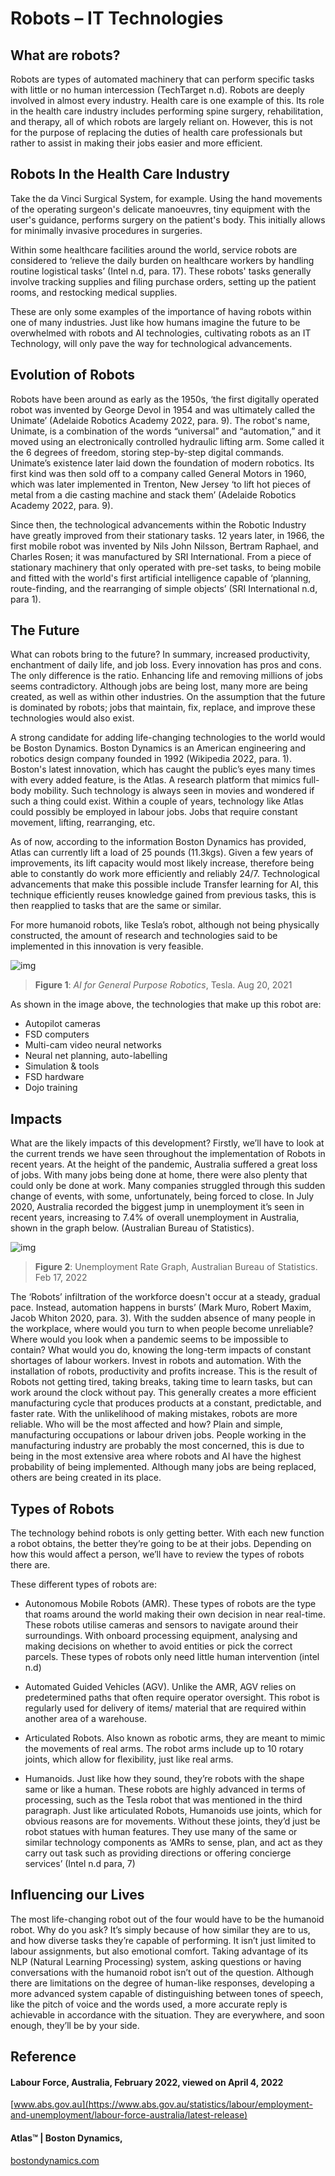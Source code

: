 # Robots – IT Technologies

## What are robots?

Robots are types of automated machinery that can perform specific tasks with little or no human intercession (TechTarget n.d). Robots are deeply involved in almost every industry. Health care is one example of this. Its role in the health care industry includes performing spine surgery, rehabilitation, and therapy, all of which robots are largely reliant on. However, this is not for the purpose of replacing the duties of health care professionals but rather to assist in making their jobs easier and more efficient.  

## Robots In the Health Care Industry

Take the da Vinci Surgical System, for example. Using the hand movements of the operating surgeon's delicate manoeuvres, tiny equipment with the user's guidance, performs surgery on the patient's body. This initially allows for minimally invasive procedures in surgeries. 

Within some healthcare facilities around the world, service robots are considered to ‘relieve the daily burden on healthcare workers by handling routine logistical tasks’ (Intel n.d, para. 17). These robots' tasks generally involve tracking supplies and filing purchase orders, setting up the patient rooms, and restocking medical supplies.

These are only some examples of the importance of having robots within one of many industries. Just like how humans imagine the future to be overwhelmed with robots and AI technologies, cultivating robots as an IT Technology, will only pave the way for technological advancements.

## Evolution of Robots

Robots have been around as early as the 1950s, ‘the first digitally operated robot was invented by George Devol in 1954 and was ultimately called the Unimate’ (Adelaide Robotics Academy 2022, para. 9). The robot's name, Unimate, is a combination of the words “universal” and “automation,” and it moved using an electronically controlled hydraulic lifting arm. Some called it the 6 degrees of freedom, storing step-by-step digital commands. Unimate’s existence later laid down the foundation of modern robotics. Its first kind was then sold off to a company called General Motors in 1960, which was later implemented in Trenton, New Jersey ‘to lift hot pieces of metal from a die casting machine and stack them’ (Adelaide Robotics Academy 2022, para. 9). 

Since then, the technological advancements within the Robotic Industry have greatly improved from their stationary tasks. 12 years later, in 1966, the first mobile robot was invented by Nils John Nilsson, Bertram Raphael, and Charles Rosen; it was manufactured by SRI International. From a piece of stationary machinery that only operated with pre-set tasks, to being mobile and fitted with the world's first artificial intelligence capable of ‘planning, route-finding, and the rearranging of simple objects’ (SRI International n.d, para 1). 

## The Future

What can robots bring to the future? In summary, increased productivity, enchantment of daily life, and job loss. Every innovation has pros and cons. The only difference is the ratio. Enhancing life and removing millions of jobs seems contradictory. Although jobs are being lost, many more are being created, as well as within other industries. On the assumption that the future is dominated by robots; jobs that maintain, fix, replace, and improve these technologies would also exist. 

A strong candidate for adding life-changing technologies to the world would be Boston Dynamics. Boston Dynamics is an American engineering and robotics design company founded in 1992 (Wikipedia 2022, para. 1). Boston's latest innovation, which has caught the public’s eyes many times with every added feature, is the Atlas. A research platform that mimics full-body mobility. Such technology is always seen in movies and wondered if such a thing could exist. Within a couple of years, technology like Atlas could possibly be employed in labour jobs. Jobs that require constant movement, lifting, rearranging, etc. 

As of now, according to the information Boston Dynamics has provided, Atlas can currently lift a load of 25 pounds (11.3kgs). Given a few years of improvements, its lift capacity would most likely increase, therefore being able to constantly do work more efficiently and reliably 24/7. Technological advancements that make this possible include Transfer learning for AI, this technique efficiently reuses knowledge gained from previous tasks, this is then reapplied to tasks that are the same or similar.

For more humanoid robots, like Tesla’s robot, although not being physically constructed, the amount of research and technologies said to be implemented in this innovation is very feasible.

![img](/assets/res/img/technologies/robots/ai-general-purpose.png)

> **Figure 1**: *AI for General Purpose Robotics*, Tesla. Aug 20, 2021

As shown in the image above, the technologies that make up this robot are:

- Autopilot cameras
- FSD computers
- Multi-cam video neural networks
- Neural net planning, auto-labelling
- Simulation & tools
- FSD hardware
- Dojo training

## Impacts

What are the likely impacts of this development? Firstly, we’ll have to look at the current trends we have seen throughout the implementation of Robots in recent years. At the height of the pandemic, Australia suffered a great loss of jobs. With many jobs being done at home, there were also plenty that could only be done at work. Many companies struggled through this sudden change of events, with some, unfortunately, being forced to close. In July 2020, Australia recorded the biggest jump in unemployment it’s seen in recent years, increasing to 7.4% of overall unemployment in Australia, shown in the graph below. (Australian Bureau of Statistics).

![img](/assets/res/img/technologies/robots/unemployment-rate.png)
> **Figure 2**: Unemployment Rate Graph, Australian Bureau of Statistics. Feb 17, 2022

The ‘Robots’ infiltration of the workforce doesn't occur at a steady, gradual pace. Instead, automation happens in bursts’ (Mark Muro, Robert Maxim, Jacob Whiton 2020, para. 3). With the sudden absence of many people in the workplace, where would you turn to when people become unreliable? Where would you look when a pandemic seems to be impossible to contain? What would you do, knowing the long-term impacts of constant shortages of labour workers. Invest in robots and automation. With the installation of robots, productivity and profits increase. This is the result of Robots not getting tired, taking breaks, taking time to learn tasks, but can work around the clock without pay. This generally creates a more efficient manufacturing cycle that produces products at a constant, predictable, and faster rate. With the unlikelihood of making mistakes, robots are more reliable. Who will be the most affected and how? Plain and simple, manufacturing occupations or labour driven jobs. People working in the manufacturing industry are probably the most concerned, this is due to being in the most extensive area where robots and AI have the highest probability of being implemented. Although many jobs are being replaced, others are being created in its place. 

## Types of Robots

The technology behind robots is only getting better. With each new function a robot obtains, the better they’re going to be at their jobs. Depending on how this would affect a person, we’ll have to review the types of robots there are. 

These different types of robots are:

- Autonomous Mobile Robots (AMR). These types of robots are the type that roams around the world making their own decision in near real-time.  These robots utilise cameras and sensors to navigate around their surroundings. With onboard processing equipment, analysing and making decisions on whether to avoid entities or pick the correct parcels. These types of robots only need little human intervention (intel n.d)

- Automated Guided Vehicles (AGV). Unlike the AMR, AGV relies on predetermined paths that often require operator oversight. This robot is regularly used for delivery of items/ material that are required within another area of a warehouse.

- Articulated Robots. Also known as robotic arms, they are meant to mimic the movements of real arms. The robot arms include up to 10 rotary joints, which allow for flexibility, just like real arms.

- Humanoids. Just like how they sound, they’re robots with the shape same or like a human. These robots are highly advanced in terms of processing, such as the Tesla robot that was mentioned in the third paragraph. Just like articulated Robots, Humanoids use joints, which for obvious reasons are for movements. Without these joints, they’d just be robot statues with human features. They use many of the same or similar technology components as ‘AMRs to sense, plan, and act as they carry out task such as providing directions or offering concierge services’ (Intel n.d para, 7)  

## Influencing our Lives

The most life-changing robot out of the four would have to be the humanoid robot. Why do you ask? It’s simply because of how similar they are to us, and how diverse tasks they’re capable of performing. It isn’t just limited to labour assignments, but also emotional comfort. Taking advantage of its NLP (Natural Learning Processing) system, asking questions or having conversations with the humanoid robot isn’t out of the question. Although there are limitations on the degree of human-like responses, developing a more advanced system capable of distinguishing between tones of speech, like the pitch of voice and the words used, a more accurate reply is achievable in accordance with the situation. They are everywhere, and soon enough, they’ll be by your side.

## Reference

#### Labour Force, Australia, February 2022, viewed on April 4, 2022

[www.abs.gov.au](https://www.abs.gov.au/statistics/labour/employment-and-unemployment/labour-force-australia/latest-release)

#### Atlas™ | Boston Dynamics, 

[bostondynamics.com](https://www.bostondynamics.com/atlas)

#### 